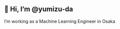 ## 👋 Hi, I’m @yumizu-da

I’m working as a Machine Learning Engineer in Osaka

<!---
yumizu-da/yumizu-da is a ✨ special ✨ repository because its `README.md` (this file) appears on your GitHub profile.
You can click the Preview link to take a look at your changes.
--->
